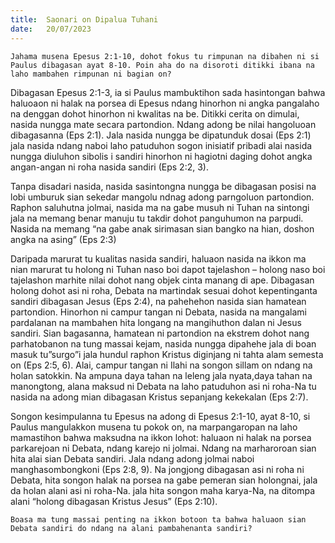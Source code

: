 ```yaml
---
title:  Saonari on Dipalua Tuhani
date:   20/07/2023
---
```


`Jahama musena Epesus 2:1-10, dohot fokus tu rimpunan na dibahen ni si Paulus dibagasan ayat 8-10. Poin aha do na disoroti ditikki ibana na laho mambahen rimpunan ni bagian on?`

Dibagasan Epesus 2:1-3, ia si Paulus mambuktihon sada hasintongan bahwa haluoaon ni halak na porsea di Epesus ndang hinorhon ni angka pangalaho na denggan dohot hinorhon ni kwalitas na be. Ditikki cerita on dimulai, nasida nungga mate secara partondion. Ndang adong be nilai hangoluoan dibagasanna (Eps 2:1). Jala nasida nungga be dipatunduk dosai (Eps 2:1) jala nasida ndang naboi laho patuduhon sogon inisiatif pribadi alai nasida nungga diuluhon sibolis i sandiri hinorhon ni hagiotni daging dohot angka angan-angan ni roha nasida sandiri (Eps 2:2, 3).

Tanpa disadari nasida, nasida sasintongna nungga be dibagasan posisi na lobi umburuk sian sekedar mangolu ndnag adong parngoluon partondion. Raphon saluhutna jolmai, nasida ma na gabe musuh ni Tuhan na sintongi jala na memang benar manuju tu takdir dohot panguhumon na parpudi. Nasida na memang “na gabe anak sirimasan sian bangko na hian, doshon angka na asing” (Eps 2:3)

Daripada marurat tu kualitas nasida sandiri, haluaon nasida na ikkon ma nian marurat tu holong ni Tuhan naso boi dapot tajelashon – holong naso boi tajelashon marhite nilai dohot nang objek cinta manang di ape. Dibagasan holong dohot asi ni roha, Debata na martindak sesuai dohot kepentinganta sandiri dibagasan Jesus (Eps 2:4), na pahehehon nasida sian hamatean partondion. Hinorhon ni campur tangan ni Debata, nasida na mangalami pardalanan na mambahen hita longang na mangihuthon dalan ni Jesus sandiri. Sian bagasanna, hamatean ni partondion na ekstrem dohot nang parhatobanon na tung massai kejam, nasida nungga dipahehe jala di boan masuk tu”surgo”i jala hundul raphon Kristus diginjang ni tahta  alam semesta on (Eps 2:5, 6). Alai, campur tangan ni Ilahi na songon sillam on ndang na holan satokkin. Na ampuna daya tahan na leleng jala nyata,daya tahan na manongtong, alana maksud ni Debata na laho patuduhon asi ni roha-Na tu nasida na adong mian dibagasan Kristus sepanjang kekekalan (Eps 2:7).

Songon kesimpulanna tu Epesus na adong di Epesus 2:1-10, ayat 8-10, si Paulus mangulakkon musena tu pokok on, na marpangaropan na laho mamastihon bahwa maksudna na ikkon lohot: haluaon ni halak na porsea parkarejoan ni Debata, ndang karejo ni jolmai. Ndang  na marharoroan sian hita alai sian Debata sandiri. Jala ndang adong jolmai naboi manghasombongkoni (Eps 2:8, 9). Na jongjong dibagasan asi ni roha ni Debata, hita songon halak na porsea na gabe pemeran sian holongnai, jala da holan alani asi ni roha-Na. jala hita songon maha karya-Na, na ditompa alani “holong dibagasan Kristus Jesus” (Eps 2:10).

`Boasa ma tung massai penting na ikkon botoon ta bahwa haluaon sian Debata sandiri do ndang na alani pambahenanta sandiri?`